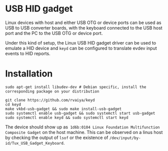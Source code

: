 # USB HID gadget

Linux devices with host and either USB OTG or device ports can be used as USB
to USB converter boards, with the keyboard connected to the USB host port and
the PC to the USB OTG or device port.

Under this kind of setup, the Linux USB HID gadget driver can be used to emulate
a HID device and `keyd` can be configured to translate evdev input events to
HID reports.


# Installation

    sudo apt-get install libudev-dev # Debian specific, install the corresponding package on your distribution

    git clone https://github.com/rvaiya/keyd
    cd keyd
    make vkbd-usb-gadget && sudo make install-usb-gadget
    sudo systemctl enable usb-gadget && sudo systemctl start usb-gadget
    sudo systemctl enable keyd && sudo systemctl start keyd

The device should show up as` 1d6b:0104 Linux Foundation Multifunction Composite Gadget`
on the host machine. This can be observed on a linus host by checking the output of
`lsof` or the existence of `/dev/input/by-id/Tux_USB_Gadget_Keyboard`.


